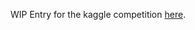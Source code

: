 WIP Entry for the kaggle competition [here](https://www.kaggle.com/competitions/shotquality-rebounding/data).
